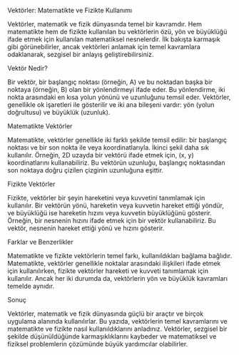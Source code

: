 Vektörler: Matematikte ve Fizikte Kullanımı

Vektörler, matematik ve fizik dünyasında temel bir kavramdır. Hem matematikte hem de fizikte kullanılan bu vektörlerin özü, yön ve büyüklüğü ifade etmek için kullanılan matematiksel nesnelerdir. İlk bakışta karmaşık gibi görünebilirler, ancak vektörleri anlamak için temel kavramlara odaklanarak, sezgisel bir anlayış geliştirebilirsiniz.

Vektör Nedir?

Bir vektör, bir başlangıç noktası (örneğin, A) ve bu noktadan başka bir noktaya (örneğin, B) olan bir yönlendirmeyi ifade eder. Bu yönlendirme, iki nokta arasındaki en kısa yolun yönünü ve uzunluğunu temsil eder. Vektörler, genellikle ok işaretleri ile gösterilir ve iki ana bileşeni vardır: yön (yolun doğrultusu) ve büyüklük (uzunluk).

Matematikte Vektörler

Matematikte, vektörler genellikle iki farklı şekilde temsil edilir: bir başlangıç noktası ve bir son nokta ile veya koordinatlarıyla. İkinci şekil daha sık kullanılır. Örneğin, 2D uzayda bir vektörü ifade etmek için, (x, y) koordinatlarını kullanabiliriz. Bu vektörün uzunluğu, başlangıç noktasından son noktaya doğru çizilen çizginin uzunluğuna eşittir.

Fizikte Vektörler

Fizikte, vektörler bir şeyin hareketini veya kuvvetini tanımlamak için kullanılır. Bir vektörün yönü, hareketin veya kuvvetin hareket ettiği yöndür, ve büyüklüğü ise hareketin hızını veya kuvvetin büyüklüğünü gösterir. Örneğin, bir nesnenin hızını ifade etmek için bir vektör kullanabiliriz. Bu vektör, nesnenin hareket ettiği yönü ve hızını gösterir.

Farklar ve Benzerlikler

Matematikte ve fizikte vektörlerin temel farkı, kullanıldıkları bağlama bağlıdır. Matematikte, vektörler genellikle noktalar arasındaki ilişkileri ifade etmek için kullanılırken, fizikte vektörler hareketi ve kuvveti tanımlamak için kullanılır. Ancak her iki durumda da, vektörlerin yön ve büyüklük kavramları temelde aynıdır.

Sonuç

Vektörler, matematik ve fizik dünyasında güçlü bir araçtır ve birçok uygulama alanında kullanılırlar. Bu yazıda, vektörlerin temel kavramlarını ve matematikte ve fizikte nasıl kullanıldıklarını anladınız. Vektörler, sezgisel bir şekilde düşünüldüğünde karmaşıklıklarını kaybeder ve matematiksel ve fiziksel problemlerin çözümünde büyük yardımcılar olabilirler.




